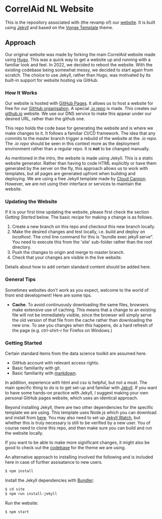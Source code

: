 # CorrelAid NL Website

This is the repository associated with (the revamp of) our [website](https://correlaid.nl/).
It is built using [Jekyll](https://jekyllrb.com/)
and based on the [Vonge Template](https://jazzed-kale.cloudvent.net/) theme.

## Approach

Our original website was made by forking the main CorrelAid website made using [Hugo](https://gohugo.io/).
This was a quick way to get a website up and running with a familiar look and feel.
In 2022, we decided to reboot the website.
With the existing codebase being somewhat messy, we decided to start again from scratch.
The choice to use Jekyll, rather than Hugo, was motivated by its built-in support for website hosting via GitHub.

### How It Works

Our website is hosted with [GitHub Pages](https://pages.github.com/).
It allows us to host a website for free for our [GitHub organisation](https://github.com/CorrelAidxNL).
A special [.io repo](https://github.com/CorrelAidxNL/CorrelAidxNL.github.io) is made.
This creates our [github.io](https://CorrelAidxNL.github.io) website.
We use our DNS service to make this appear under our desired URL, rather than the github one.

This repo holds the code base for generating the website and is where we make changes to it.
It follows a familiar CI/CD framework.
The idea that any commits to the master branch trigger a rebuild of the website at the _.io repo_.
The _.io repo_ should be seen in this context more as the deployment environment rather than a regular repo.
It is **not** to be changed manually.

As mentioned in the intro, the website is made using Jekyll.
This is a static website generator.
Rather than having to code HTML explicitly or have them generated by the server on the fly,
this approach allows us to work with templates, but all pages are generated upfront when building and deploying.
We are using a free Jekyll template made by [Cloud Cannon](https://cloudcannon.com/).
However, we are not using their interface or services to maintain the website.

### Updating the Website

If it is your first time updating the website, please first check the section _Getting Started_ below.
The basic recipe for making a change is as follows.

1. Create a new branch on this repo and checkout this new branch locally.
2. Make the desired changes and test locally, i.e. build and deploy on _localhost_. 
The cmd line command for this is "bundle exec jekyll serve".
You need to execute this from the 'site' sub-folder rather than the root directory.
3. Push the changes to origin and merge to master branch.
4. Check that your changes are visible in the live website.

Details about how to add certain standard content should be added here.

### General Tips

Sometimes websites don't work as you expect, welcome to the world of front end development! Here are some tips.

- **Cache**. To avoid continuously downloading the same files, browsers make extensive use of caching.
  This means that a change to an existing file will not be immediately visible,
  since the browser will simply serve the old version of that file from the cache rather than downloading the new one.
  To see you changes when this happens, do a hard refresh of the page (e.g. ctrl-shirt-r for Firefox on Windows.)

### Getting Started

Certain standard items from the data science toolkit are assumed here.

- GitHub account with relevant access rights.
- Basic familiarity with git.
- Basic familiarity with [markdown](https://daringfireball.net/projects/markdown/).

In addition, experience with html and css is helpful, but not a must.
The main specific thing to do is to get set-up and familiar with [Jekyll](https://jekyllrb.com/docs/).
If you want to have some hands-on practice with Jekyll,
I suggest making your own personal GitHub pages website, which uses an identical approach.

Beyond installing Jekyll, there are two other dependencies for the specific template we are using.
This template uses Node.js which you can download and install from [here](https://nodejs.org/en/download/).
You may also need to set up [Jekyll Watch](https://github.com/CloudCannon/jekyll-watch),
but whether this is truly necessary is still to be verified by a new user.
You of course need to clone this repo, and then make sure you can build and run the website locally.

If you want to be able to make more significant changes,
it might also be good to check out the [codebase](https://github.com/CloudCannon/vonge-jekyll-bookshop-template) for the theme we are using.

An alternative approach to installing involved the following and is included here in case of further assisatance to new users.

```bash
$ npm install
```

Install the Jekyll dependencies with [Bundler](http://bundler.io/):

```bash
$ cd site
$ npm run install-jekyll
```

Run the website:

```bash
$ npm start
```
